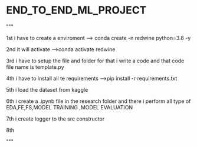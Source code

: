 # END_TO_END_ML_PROJECT

"""

1st  i have to create a enviroment 
--> conda create -n redwine python=3.8 -y


2nd it will activate 
-->conda activate redwine  

3rd i have to setup the file and folder for that i write a code and that code file name is template.py


4th  i have to install all te requirements 
-->pip install -r requirements.txt


5th i load the dataset from kaggle 

6th i create a .ipynb file in the research folder and there i perform all type of EDA,FE,FS,MODEL TRAINING ,MODEL EVALUATION

7th i create logger to the src constructor

8th



"""